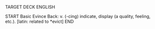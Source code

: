 TARGET DECK
ENGLISH

START
Basic
Evince
Back: v. (-cing) indicate, display (a quality, feeling, etc.). [latin: related to *evict]
END
